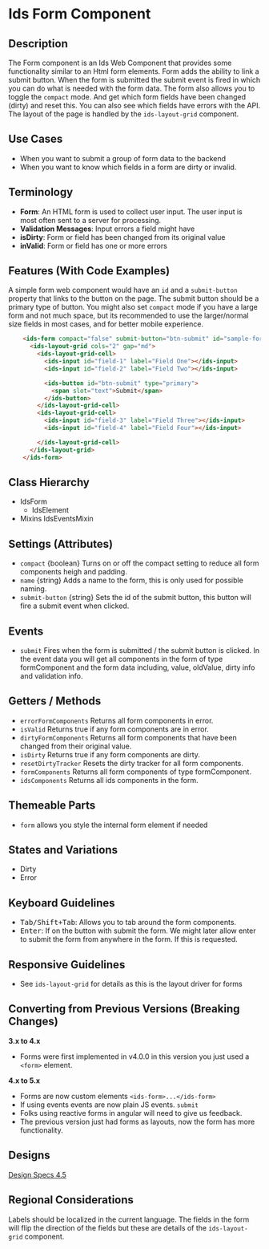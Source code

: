 # Ids Form Component

## Description

The Form component is an Ids Web Component that provides some functionality similar to an Html form elements. Form adds the ability to link a submit button. When the form is submitted the submit event is fired in which you can do what is needed with the form data. The form also allows you to  toggle the `compact` mode. And get which form fields have been changed (dirty) and reset this. You can also see which fields have errors with the API. The layout of the page is handled by the `ids-layout-grid` component.

## Use Cases

- When you want to submit a group of form data to the backend
- When you want to know which fields in a form are dirty or invalid.

## Terminology

- **Form**: An HTML form is used to collect user input. The user input is most often sent to a server for processing.
- **Validation Messages**: Input errors a field might have
- **isDirty**:  Form or field has been changed from its original value
- **inValid**: Form or field has one or more errors

## Features (With Code Examples)

A simple form web component would have an `id` and a `submit-button` property that links to the button on the page. The submit button should be a primary type of button. You might also set `compact` mode if you have a large form and not much space, but its recommended to use the larger/normal size fields in most cases, and for better mobile experience.

```html
    <ids-form compact="false" submit-button="btn-submit" id="sample-form">
      <ids-layout-grid cols="2" gap="md">
        <ids-layout-grid-cell>
          <ids-input id="field-1" label="Field One"></ids-input>
          <ids-input id="field-2" label="Field Two"></ids-input>

          <ids-button id="btn-submit" type="primary">
            <span slot="text">Submit</span>
          </ids-button>
        </ids-layout-grid-cell>
        <ids-layout-grid-cell>
          <ids-input id="field-3" label="Field Three"></ids-input>
          <ids-input id="field-4" label="Field Four"></ids-input>

        </ids-layout-grid-cell>
      </ids-layout-grid>
    </ids-form>
```

## Class Hierarchy

- IdsForm
  - IdsElement
- Mixins
  IdsEventsMixin

## Settings (Attributes)

- `compact` {boolean} Turns on or off the compact setting to reduce all form components heigh and padding.
- `name` {string} Adds a name to the form, this is only used for possible naming.
- `submit-button` {string} Sets the id of the submit button, this button will fire a submit event when clicked.

## Events

- `submit` Fires when the form is submitted / the submit button is clicked. In the event data you will get all components in the form of type formComponent and the form data including, value, oldValue, dirty info and validation info.

## Getters / Methods

- `errorFormComponents` Returns all form components in error.
- `isValid` Returns true if any form components are in error.
- `dirtyFormComponents` Returns all form components that have been changed from their original value.
- `isDirty` Returns true if any form components are dirty.
- `resetDirtyTracker` Resets the dirty tracker for all form components.
- `formComponents` Returns all form components of type formComponent.
- `idsComponents` Returns all ids components in the form.

## Themeable Parts

- `form` allows you style the internal form element if needed

## States and Variations

- Dirty
- Error

## Keyboard Guidelines

- <kbd>Tab/Shift+Tab</kbd>: Allows you to tab around the form components.
- <kbd>Enter</kbd>: If on the button with submit the form. We might later allow enter to submit the form from anywhere in the form. If this is requested.

## Responsive Guidelines

- See `ids-layout-grid` for details as this is the layout driver for forms

## Converting from Previous Versions (Breaking Changes)

**3.x to 4.x**

- Forms were first implemented in v4.0.0 in this version you just used a `<form>` element.

**4.x to 5.x**

- Forms are now custom elements `<ids-form>...</ids-form>`
- If using events events are now plain JS events. `submit`
- Folks using reactive forms in angular will need to give us feedback.
- The previous version just had forms as layouts, now the form has more functionality.

## Designs

[Design Specs 4.5](https://www.figma.com/file/yaJ8mJrqRRej8oTsd6iT8P/IDS-(SoHo)-Component-Library-v4.5?node-id=760%3A771)

## Regional Considerations

Labels should be localized in the current language. The fields in the form will flip the direction of the fields but these are details of the `ids-layout-grid` component.
